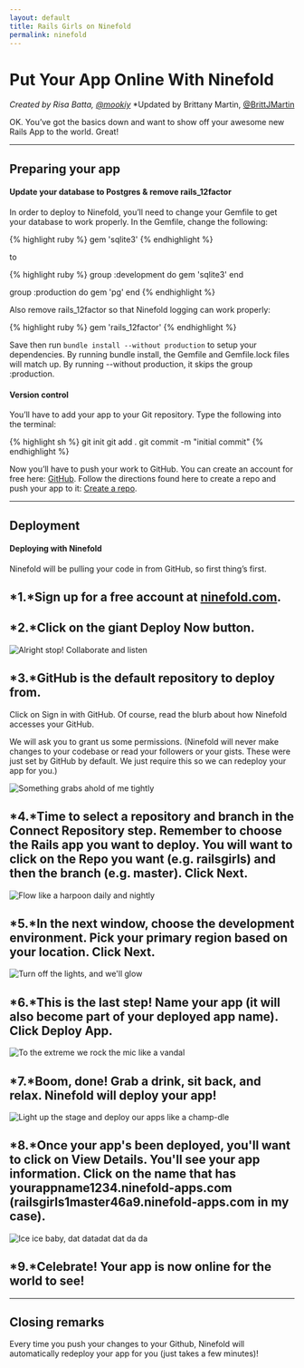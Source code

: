 ```yaml
---
layout: default
title: Rails Girls on Ninefold
permalink: ninefold
---
```


# Put Your App Online With Ninefold

*Created by Risa Batta, [@mookiy](https://twitter.com/mookiy)*
*Updated by Brittany Martin, [@BrittJMartin](https://twitter.com/BrittJMartin)

OK. You’ve got the basics down and want to show off your awesome new Rails App to the world. Great!

<hr />

## Preparing your app

#### Update your database to Postgres & remove rails_12factor

In order to deploy to Ninefold, you’ll need to change your Gemfile to get your database to work properly.  In the Gemfile, change the following:

{% highlight ruby %}
gem 'sqlite3'
{% endhighlight %}

to

{% highlight ruby %}
group :development do
  gem 'sqlite3'
end

group :production do
  gem 'pg'
end
{% endhighlight %}

Also remove rails_12factor so that Ninefold logging can work properly: 

{% highlight ruby %}
gem 'rails_12factor'
{% endhighlight %}

Save then run `bundle install --without production` to setup your dependencies. By running bundle install, the Gemfile and Gemfile.lock files will match up. By running --without production, it skips the group :production.


#### Version control

You’ll have to add your app to your Git repository. Type the following into the terminal:

{% highlight sh %}
git init
git add .
git commit -m "initial commit"
{% endhighlight %}

Now you’ll have to push your work to GitHub. You can create an account for free here: [GitHub](http://www.github.com). Follow the directions found here to create a repo and push your app to it: [Create a repo](https://help.github.com/articles/create-a-repo).

<hr />

## Deployment

#### Deploying with Ninefold

Ninefold will be pulling your code in from GitHub, so first thing’s first.

## *1.*Sign up for a free account at [ninefold.com](http://www.ninefold.com). 

## *2.*Click on the giant Deploy Now button.

![Alright stop! Collaborate and listen](/images/ninefold/deploy_now.png)

## *3.*GitHub is the default repository to deploy from.

Click on Sign in with GitHub.  Of course, read the blurb about how Ninefold accesses your GitHub.

We will ask you to grant us some permissions. (Ninefold will never make changes to your codebase or read your followers or your gists. These were just set by GitHub by default. We just require this so we can redeploy your app for you.)

![Something grabs ahold of me tightly](/images/ninefold/deploy_github.png)

## *4.*Time to select a repository and branch in the Connect Repository step.  Remember to choose the Rails app you want to deploy. You will want to click on the Repo you want (e.g. railsgirls) and then the branch (e.g. master).  Click Next.

![Flow like a harpoon daily and nightly](/images/ninefold/select_repo2.png) 

## *5.*In the next window, choose the development environment.  Pick your primary region based on your location. Click Next.

![Turn off the lights, and we'll glow](/images/ninefold/select_infrastructure2.png)

## *6.*This is the last step! Name your app (it will also become part of your deployed app name). Click Deploy App.

![To the extreme we rock the mic like a vandal](/images/ninefold/select_extras.png)

## *7.*Boom, done! Grab a drink, sit back, and relax. Ninefold will deploy your app!

![Light up the stage and deploy our apps like a champ-dle](/images/ninefold/boom_done.png)

## *8.*Once your app's been deployed, you'll want to click on View Details. You'll see your app information. Click on the name that has yourappname1234.ninefold-apps.com (railsgirls1master46a9.ninefold-apps.com in my case).

![Ice ice baby, dat datadat dat da da](/images/ninefold/view_app.png)

## *9.*Celebrate! Your app is now online for the world to see!

<hr />

## Closing remarks

Every time you push your changes to your Github, Ninefold will automatically redeploy your app for you (just takes a few minutes)!
